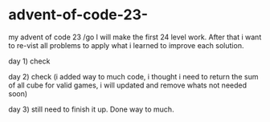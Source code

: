 # advent-of-code-23-
my advent of code 23 /go
I will make the first 24 level work. After that i want to re-vist all problems to apply what i learned to improve each solution.

day 1) check

day 2) check (i added way to much code, i thought i need to return the sum of all cube for valid games, i will updated and remove whats not needed soon) 

day 3) still need to finish it up. Done way to much.
